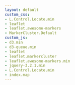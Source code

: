 ```yaml
---
layout: default
custom_css:
- L.Control.Locate.min
- leaflet
- leaflet.awesome-markers
- MarkerCluster.Default
custom_js:
- d3.min
- d3-queue.min
- leaflet
- leaflet.markercluster
- leaflet.awesome-markers.min
- jquery-3.2.1.min
- L.Control.Locate.min
- index.map
---
```


<div id="map"></div>

